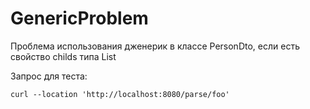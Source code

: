 # GenericProblem
Проблема использования дженерик в классе PersonDto, если есть свойство childs типа List<PersonDto>

Запрос для теста:
```
curl --location 'http://localhost:8080/parse/foo'
```
